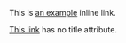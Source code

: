 This is [an example](<http://example.com/> "Title") inline link.

[This link](<http://example.net/>) has no title attribute.
